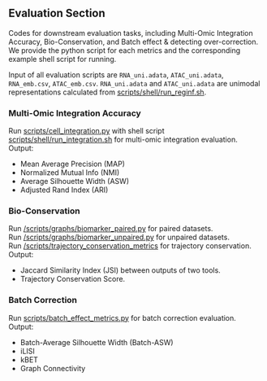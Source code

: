 ## Evaluation Section

Codes for downstream evaluation tasks, including Multi-Omic Integration Accuracy, Bio-Conservation, and Batch effect & detecting over-correction. We provide the python script for each metrics and the corresponding example shell script for running.

Input of all evaluation scripts are `RNA_uni.adata`, `ATAC_uni.adata`, `RNA_emb.csv`, `ATAC_emb.csv`. `RNA_uni.adata` and `ATAC_uni.adata` are unimodal representations calculated from [scripts/shell/run_reginf.sh](scripts/shell/run_reginf.sh).

### Multi-Omic Integration Accuracy
Run [scripts/cell_integration.py](scripts/shell/run_integration.sh) with shell script [scripts/shell/run_integration.sh](scripts/shell/run_integration.sh) for multi-omic integration evaluation.
Output:
- Mean Average Precision (MAP)
- Normalized Mutual Info (NMI)
- Average Silhouette Width (ASW)
- Adjusted Rand Index (ARI)

### Bio-Conservation
Run [/scripts/graphs/biomarker_paired.py](/scripts/graphs/biomarker_paired.py) for paired datasets.\
Run [/scripts/graphs/biomarker_unpaired.py](/scripts/graphs/biomarker_unpaired.py) for unpaired datasets.\
Run [/scripts/trajectory_conservation_metrics](/scripts/trajectory_convervation_metrics.py) for trajectory conservation.\
Output:
- Jaccard Similarity Index (JSI) between outputs of two tools.
- Trajectory Conservation Score.

### Batch Correction
Run [scripts/batch_effect_metrics.py](scripts/batch_effect_metrics.py) for batch correction evaluation.\
Output:
- Batch-Average Silhouette Width (Batch-ASW)
- iLISI
- kBET
- Graph Connectivity